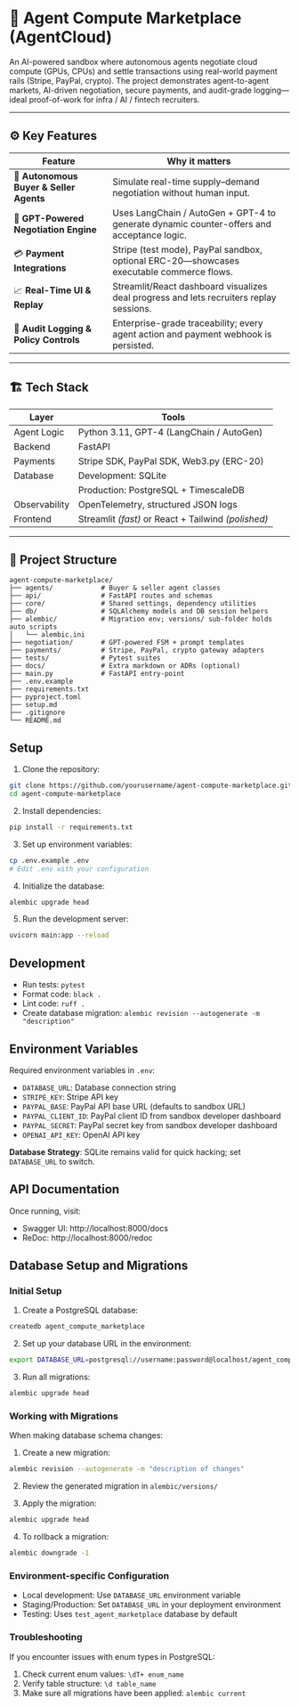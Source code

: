 # 🧠 Agent Compute Marketplace (AgentCloud)

An AI-powered sandbox where autonomous agents negotiate cloud compute (GPUs, CPUs) and settle transactions using real-world payment rails (Stripe, PayPal, crypto). The project demonstrates agent-to-agent markets, AI-driven negotiation, secure payments, and audit-grade logging—ideal proof-of-work for infra / AI / fintech recruiters.

---

## ⚙️ Key Features

| Feature                                 | Why it matters                                                                            |
| --------------------------------------- | ----------------------------------------------------------------------------------------- |
| 🤝 **Autonomous Buyer & Seller Agents** | Simulate real-time supply–demand negotiation without human input.                         |
| 🧠 **GPT-Powered Negotiation Engine**   | Uses LangChain / AutoGen + GPT-4 to generate dynamic counter-offers and acceptance logic. |
| 💳 **Payment Integrations**             | Stripe (test mode), PayPal sandbox, optional ERC-20—showcases executable commerce flows.  |
| 📈 **Real-Time UI & Replay**            | Streamlit/React dashboard visualizes deal progress and lets recruiters replay sessions.   |
| 🧾 **Audit Logging & Policy Controls**  | Enterprise-grade traceability; every agent action and payment webhook is persisted.       |

---

## 🏗️ Tech Stack

| Layer         | Tools                                               |
| ------------- | --------------------------------------------------- |
| Agent Logic   | Python 3.11, GPT-4 (LangChain / AutoGen)            |
| Backend       | FastAPI                                             |
| Payments      | Stripe SDK, PayPal SDK, Web3.py (ERC-20)            |
| Database      | Development: SQLite                                 |
|               | Production: PostgreSQL + TimescaleDB                |
| Observability | OpenTelemetry, structured JSON logs                 |
| Frontend      | Streamlit _(fast)_ or React + Tailwind _(polished)_ |

---

## 📂 Project Structure

```text
agent-compute-marketplace/
├── agents/            # Buyer & seller agent classes
├── api/               # FastAPI routes and schemas
├── core/              # Shared settings, dependency utilities
├── db/                # SQLAlchemy models and DB session helpers
├── alembic/           # Migration env; versions/ sub-folder holds auto scripts
│   └── alembic.ini
├── negotiation/       # GPT-powered FSM + prompt templates
├── payments/          # Stripe, PayPal, crypto gateway adapters
├── tests/             # Pytest suites
├── docs/              # Extra markdown or ADRs (optional)
├── main.py            # FastAPI entry-point
├── .env.example
├── requirements.txt
├── pyproject.toml
├── setup.md
├── .gitignore
└── README.md
```

## Setup

1. Clone the repository:

```bash
git clone https://github.com/yourusername/agent-compute-marketplace.git
cd agent-compute-marketplace
```

2. Install dependencies:

```bash
pip install -r requirements.txt
```

3. Set up environment variables:

```bash
cp .env.example .env
# Edit .env with your configuration
```

4. Initialize the database:

```bash
alembic upgrade head
```

5. Run the development server:

```bash
uvicorn main:app --reload
```

## Development

- Run tests: `pytest`
- Format code: `black .`
- Lint code: `ruff .`
- Create database migration: `alembic revision --autogenerate -m "description"`

## Environment Variables

Required environment variables in `.env`:

- `DATABASE_URL`: Database connection string
- `STRIPE_KEY`: Stripe API key
- `PAYPAL_BASE`: PayPal API base URL (defaults to sandbox URL)
- `PAYPAL_CLIENT_ID`: PayPal client ID from sandbox developer dashboard
- `PAYPAL_SECRET`: PayPal secret key from sandbox developer dashboard
- `OPENAI_API_KEY`: OpenAI API key

**Database Strategy**: SQLite remains valid for quick hacking; set `DATABASE_URL` to switch.

## API Documentation

Once running, visit:

- Swagger UI: http://localhost:8000/docs
- ReDoc: http://localhost:8000/redoc

## Database Setup and Migrations

### Initial Setup

1. Create a PostgreSQL database:

```bash
createdb agent_compute_marketplace
```

2. Set up your database URL in the environment:

```bash
export DATABASE_URL=postgresql://username:password@localhost/agent_compute_marketplace
```

3. Run all migrations:

```bash
alembic upgrade head
```

### Working with Migrations

When making database schema changes:

1. Create a new migration:

```bash
alembic revision --autogenerate -m "description of changes"
```

2. Review the generated migration in `alembic/versions/`

3. Apply the migration:

```bash
alembic upgrade head
```

4. To rollback a migration:

```bash
alembic downgrade -1
```

### Environment-specific Configuration

- Local development: Use `DATABASE_URL` environment variable
- Staging/Production: Set `DATABASE_URL` in your deployment environment
- Testing: Uses `test_agent_marketplace` database by default

### Troubleshooting

If you encounter issues with enum types in PostgreSQL:

1. Check current enum values: `\dT+ enum_name`
2. Verify table structure: `\d table_name`
3. Make sure all migrations have been applied: `alembic current`
